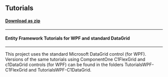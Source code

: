 ## Tutorials
#### [Download as zip](https://grapecity.github.io/DownGit/#/home?url=https://github.com/GrapeCity/ComponentOne-WPF-Samples/tree/master/NET_462/DataSource/CS/TutorialsWPF)
____
#### Entity Framework Tutorials for WPF and standard DataGrid
____
This project uses the standard Microsoft DataGrid control (for WPF).
Versions of the same tutorials using ComponentOne C1FlexGrid and c1DataGrid
controls (for WPF) can be found in the folders
TutorialsWPF-C1FlexGrid and TutorialsWPF-C1DataGrid.
